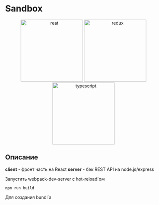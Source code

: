 # Sandbox

<p align="center"><img src="https://rawgit.com/gorangajic/react-icons/master/react-icons.svg" width="200"/ alt="reat"> <img src="https://raw.githubusercontent.com/reduxjs/redux/master/logo/logo.png" alt="redux" width="200"/> <img src="https://raw.githubusercontent.com/remojansen/logo.ts/master/ts.png" alt="typescript" width="200" /></p>

## Описание

**client** - фронт часть на React
**server** - бэк REST API на node.js/express

Запустить webpack-dev-server с hot-reload`ом

```
npm run build
```

Для создания bundl`а
